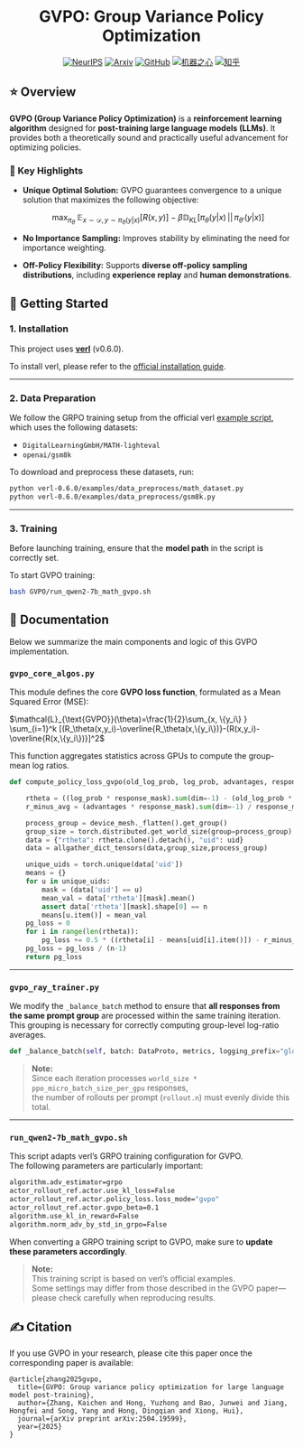 <div align="center">

# GVPO: Group Variance Policy Optimization

[![NeurIPS](https://img.shields.io/badge/NeurIPS-b693f9?style=for-the-badge&logo=neurips&logoColor=white)](https://neurips.cc/virtual/2025/poster/117119)
[![Arxiv](https://img.shields.io/badge/Arxiv-b31b1b?style=for-the-badge&logo=arxiv&logoColor=white)](https://arxiv.org/abs/2504.19599)
[![GitHub](https://img.shields.io/badge/Code-000000?style=for-the-badge&logo=github&logoColor=white)](https://github.com/jszkc/GVPO)
[![机器之心](https://img.shields.io/badge/机器之心-07C160?style=for-the-badge&logo=wechat&logoColor=white)](https://mp.weixin.qq.com/s/mhv0bo0PEB67jbUkZU3sXg)
[![知乎](https://img.shields.io/badge/知乎-0084FF?style=for-the-badge&logo=zhihu&logoColor=white)](https://zhuanlan.zhihu.com/p/1911487456173359632)

</div>


## ⭐️ Overview

**GVPO (Group Variance Policy Optimization)** is a **reinforcement learning algorithm** designed for **post-training large language models (LLMs)**. It provides both a theoretically sound and practically useful advancement for optimizing policies.

### 🚀 Key Highlights

- **Unique Optimal Solution:**
  GVPO guarantees convergence to a unique solution that maximizes the following objective:

  $$\max_{\pi_{\theta}} \; \mathbb{E}_{x\sim\mathcal{D}, y\sim\pi_\theta(y|x)}[R(x,y)] \; - \; \beta \mathbb{D}_{KL}[\pi_\theta(y|x)\,||\,\pi_{\theta'}(y|x)]$$

- **No Importance Sampling:**
  Improves stability by eliminating the need for importance weighting.

- **Off-Policy Flexibility:**
  Supports **diverse off-policy sampling distributions**, including **experience replay** and **human demonstrations**.


## 🧩 Getting Started

### 1. Installation

This project uses **[verl](https://verl.readthedocs.io/en/latest/start/install.html)** (v0.6.0).

To install verl, please refer to the [official installation guide](https://verl.readthedocs.io/en/latest/start/install.html).

---

### 2. Data Preparation

We follow the GRPO training setup from the official verl [example script](https://github.com/volcengine/verl/blob/ddd86f527a4af75095e4677b02b5aa272913a088/examples/grpo_trainer/run_qwen2-7b_math.sh), which uses the following datasets:

- `DigitalLearningGmbH/MATH-lighteval`
- `openai/gsm8k`

To download and preprocess these datasets, run:

```bash
python verl-0.6.0/examples/data_preprocess/math_dataset.py
python verl-0.6.0/examples/data_preprocess/gsm8k.py
```

---

### 3. Training

Before launching training, ensure that the **model path** in the script is correctly set.

To start GVPO training:

```bash
bash GVPO/run_qwen2-7b_math_gvpo.sh
```


## 📘 Documentation

Below we summarize the main components and logic of this GVPO implementation.


### `gvpo_core_algos.py`

This module defines the core **GVPO loss function**, formulated as a Mean Squared Error (MSE):

$\mathcal{L}_{\text{GVPO}}(\theta)=\frac{1}{2}\sum_{x, \{y_i\} } \sum_{i=1}^k [(R_\theta(x,y_i)-\overline{R_\theta(x,\{y_i\})}-(R(x,y_i)-\overline{R(x,\{y_i\})}]^2$

This function aggregates statistics across GPUs to compute the group-mean log ratios.

```python
def compute_policy_loss_gvpo(old_log_prob, log_prob, advantages, response_mask, beta, uid, device_mesh, n):

    rtheta = ((log_prob * response_mask).sum(dim=-1) - (old_log_prob * response_mask).sum(dim=-1)) * beta
    r_minus_avg = (advantages * response_mask).sum(dim=-1) / response_mask.sum(dim=-1)

    process_group = device_mesh._flatten().get_group()
    group_size = torch.distributed.get_world_size(group=process_group)
    data = {"rtheta": rtheta.clone().detach(), "uid": uid}
    data = allgather_dict_tensors(data,group_size,process_group)

    unique_uids = torch.unique(data['uid'])
    means = {}
    for u in unique_uids:
        mask = (data['uid'] == u)
        mean_val = data['rtheta'][mask].mean()
        assert data['rtheta'][mask].shape[0] == n
        means[u.item()] = mean_val
    pg_loss = 0
    for i in range(len(rtheta)):
        pg_loss += 0.5 * ((rtheta[i] - means[uid[i].item()]) - r_minus_avg[i])**2
    pg_loss = pg_loss / (n-1)
    return pg_loss
```

---

### `gvpo_ray_trainer.py`

We modify the `_balance_batch` method to ensure that **all responses from the same prompt group** are processed within the same training iteration.  
This grouping is necessary for correctly computing group-level log-ratio averages.

```python
def _balance_batch(self, batch: DataProto, metrics, logging_prefix="global_seqlen"):
```
> **Note:**  
> Since each iteration processes `world_size * ppo_micro_batch_size_per_gpu` responses,  
> the number of rollouts per prompt (`rollout.n`) must evenly divide this total.

---

### `run_qwen2-7b_math_gvpo.sh`

This script adapts verl’s GRPO training configuration for GVPO.  
The following parameters are particularly important:

```bash
algorithm.adv_estimator=grpo
actor_rollout_ref.actor.use_kl_loss=False
actor_rollout_ref.actor.policy_loss.loss_mode="gvpo"
actor_rollout_ref.actor.gvpo_beta=0.1
algorithm.use_kl_in_reward=False
algorithm.norm_adv_by_std_in_grpo=False
```

When converting a GRPO training script to GVPO, make sure to **update these parameters accordingly**.

> **Note:**  
> This training script is based on verl’s official examples.  
> Some settings may differ from those described in the GVPO paper—please check carefully when reproducing results.

## ✍️ Citation

If you use GVPO in your research, please cite this paper once the corresponding paper is available:

```
@article{zhang2025gvpo,
  title={GVPO: Group variance policy optimization for large language model post-training},
  author={Zhang, Kaichen and Hong, Yuzhong and Bao, Junwei and Jiang, Hongfei and Song, Yang and Hong, Dingqian and Xiong, Hui},
  journal={arXiv preprint arXiv:2504.19599},
  year={2025}
}
```